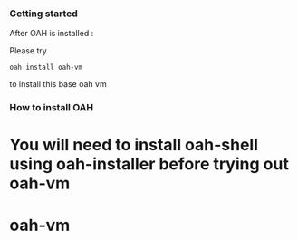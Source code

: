 
### Getting started

After OAH is installed :

Please try
```
oah install oah-vm

```

to install this base oah vm

### How to install **OAH**

You will need to install oah-shell using oah-installer before trying out oah-vm
=======
# oah-vm
